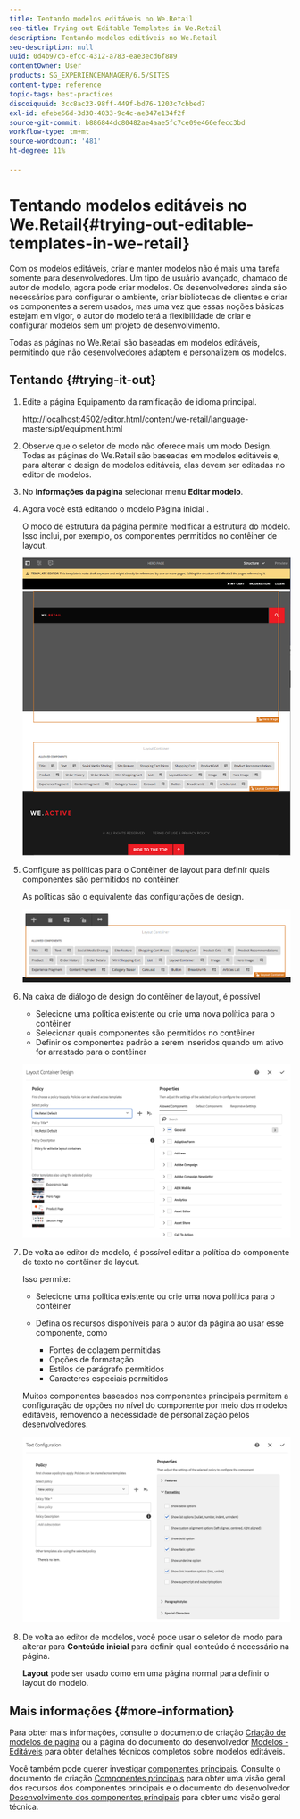 ```yaml
---
title: Tentando modelos editáveis no We.Retail
seo-title: Trying out Editable Templates in We.Retail
description: Tentando modelos editáveis no We.Retail
seo-description: null
uuid: 0d4b97cb-efcc-4312-a783-eae3ecd6f889
contentOwner: User
products: SG_EXPERIENCEMANAGER/6.5/SITES
content-type: reference
topic-tags: best-practices
discoiquuid: 3cc8ac23-98ff-449f-bd76-1203c7cbbed7
exl-id: efebe66d-3d30-4033-9c4c-ae347e134f2f
source-git-commit: b886844dc80482ae4aae5fc7ce09e466efecc3bd
workflow-type: tm+mt
source-wordcount: '481'
ht-degree: 11%

---
```


# Tentando modelos editáveis no We.Retail{#trying-out-editable-templates-in-we-retail}

Com os modelos editáveis, criar e manter modelos não é mais uma tarefa somente para desenvolvedores. Um tipo de usuário avançado, chamado de autor de modelo, agora pode criar modelos. Os desenvolvedores ainda são necessários para configurar o ambiente, criar bibliotecas de clientes e criar os componentes a serem usados, mas uma vez que essas noções básicas estejam em vigor, o autor do modelo terá a flexibilidade de criar e configurar modelos sem um projeto de desenvolvimento.

Todas as páginas no We.Retail são baseadas em modelos editáveis, permitindo que não desenvolvedores adaptem e personalizem os modelos.

## Tentando {#trying-it-out}

1. Edite a página Equipamento da ramificação de idioma principal.

   http://localhost:4502/editor.html/content/we-retail/language-masters/pt/equipment.html

1. Observe que o seletor de modo não oferece mais um modo Design. Todas as páginas do We.Retail são baseadas em modelos editáveis e, para alterar o design de modelos editáveis, elas devem ser editadas no editor de modelos.
1. No **Informações da página** selecionar menu **Editar modelo**.
1. Agora você está editando o modelo Página inicial .

   O modo de estrutura da página permite modificar a estrutura do modelo. Isso inclui, por exemplo, os componentes permitidos no contêiner de layout.

   ![chlimage_1-138](assets/chlimage_1-138.png)

1. Configure as políticas para o Contêiner de layout para definir quais componentes são permitidos no contêiner.

   As políticas são o equivalente das configurações de design.

   ![chlimage_1-139](assets/chlimage_1-139.png)

1. Na caixa de diálogo de design do contêiner de layout, é possível

   * Selecione uma política existente ou crie uma nova política para o contêiner
   * Selecionar quais componentes são permitidos no contêiner
   * Definir os componentes padrão a serem inseridos quando um ativo for arrastado para o contêiner

   ![chlimage_1-140](assets/chlimage_1-140.png)

1. De volta ao editor de modelo, é possível editar a política do componente de texto no contêiner de layout.

   Isso permite:

   * Selecione uma política existente ou crie uma nova política para o contêiner
   * Defina os recursos disponíveis para o autor da página ao usar esse componente, como

      * Fontes de colagem permitidas
      * Opções de formatação
      * Estilos de parágrafo permitidos
      * Caracteres especiais permitidos

   Muitos componentes baseados nos componentes principais permitem a configuração de opções no nível do componente por meio dos modelos editáveis, removendo a necessidade de personalização pelos desenvolvedores.

   ![chlimage_1-141](assets/chlimage_1-141.png)

1. De volta ao editor de modelos, você pode usar o seletor de modo para alterar para **Conteúdo inicial** para definir qual conteúdo é necessário na página.

   **Layout** pode ser usado como em uma página normal para definir o layout do modelo.

## Mais informações {#more-information}

Para obter mais informações, consulte o documento de criação [Criação de modelos de página](/help/sites-authoring/templates.md) ou a página do documento do desenvolvedor [Modelos - Editáveis](/help/sites-developing/page-templates-editable.md) para obter detalhes técnicos completos sobre modelos editáveis.

Você também pode querer investigar [componentes principais](/help/sites-developing/we-retail-core-components.md). Consulte o documento de criação [Componentes principais](https://experienceleague.adobe.com/docs/experience-manager-core-components/using/introduction.html?lang=pt-BR) para obter uma visão geral dos recursos dos componentes principais e o documento do desenvolvedor [Desenvolvimento dos componentes principais](https://helpx.adobe.com/experience-manager/core-components/using/developing.html) para obter uma visão geral técnica.
